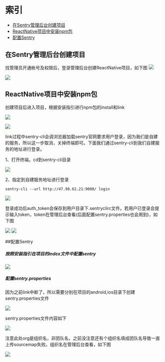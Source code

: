 # 索引

* [在Sentry管理后台创建项目](#在Sentry管理后台创建项目)
* [ReactNative项目中安装npm包](#ReactNative项目中安装npm包)
* [配置Sentry](#配置Sentry)

## 在Sentry管理后台创建项目

找管理员开通帐号及权限后，登录管理后台创建ReactNative项目，如下图
![](ReactNative集成自建服务的Sentry/sentry_creatProject_1.png)

![](ReactNative%e9%9b%86%e6%88%90%e8%87%aa%e5%bb%ba%e6%9c%8d%e5%8a%a1%e7%9a%84Sentry/sentry_creatProject_2.png)



## ReactNative项目中安装npm包

创建项目后进入项目，根据安装指引进行npm包的install和link

![](ReactNative集成自建服务的Sentry/sentry_guide.png)

![](ReactNative集成自建服务的Sentry/sentry_install.png)

link过程中sentry-cli会调浏览器加载sentry官网要求用户登录，因为我们是自建的服务，所以这一步取消，关掉终端即可。下面我们通过sentry-cli到我们自建服务的地址进行登录。

1、打开终端，cd到sentry-cli目录

![](ReactNative集成自建服务的Sentry/sentry_cli.png)

2、指定到自建服务地址进行登录

```
sentry-cli --url http://47.98.62.21:9000/ login
```

![](ReactNative集成自建服务的Sentry/sentry_logon.png)

登录成功后auth_token会保存到用户目录下.sentryclirc文件。若用户已登录会提示输入token，token在管理后台查看(后面配置sentry.properties也会用到)，如下图

![](ReactNative集成自建服务的Sentry/senty_apikeys.png)
![](ReactNative集成自建服务的Sentry/senty_AuthToken.png)



##配置Sentry

##### 按照安装指引在项目的index文件中配置sentry

![](ReactNative集成自建服务的Sentry/sentry_configuration.png)

##### 配置sentry.properties

因为之前link中断了，所以需要分别在项目的android,ios目录下创建sentry.properties文件

![](ReactNative集成自建服务的Sentry/sentry_profile_directory.png)

sentry.properties文件内容如下

![](ReactNative集成自建服务的Sentry/sentry_profie_content.png)

注意此处org是组织名，非团队名，之前没注意还有个组织名填成团队名导致一直上传sourcemap失败。组织名在管理后台查看，如下图

![](ReactNative集成自建服务的Sentry/sentry_org.png)

